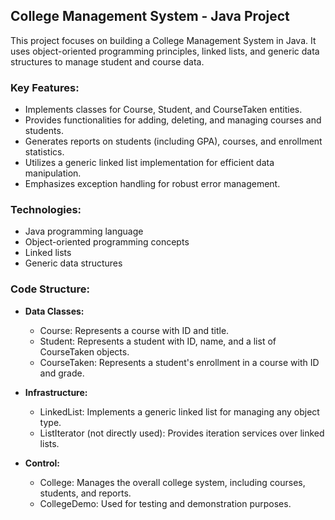 ## College Management System - Java Project

This project focuses on building a College Management System in Java. It uses object-oriented programming principles, linked lists, and generic data structures to manage student and course data.

### Key Features:

- Implements classes for Course, Student, and CourseTaken entities.
- Provides functionalities for adding, deleting, and managing courses and students.
- Generates reports on students (including GPA), courses, and enrollment statistics.
- Utilizes a generic linked list implementation for efficient data manipulation.
- Emphasizes exception handling for robust error management.

### Technologies:

- Java programming language
- Object-oriented programming concepts
- Linked lists
- Generic data structures

###  Code Structure:

- **Data Classes:**
    - Course: Represents a course with ID and title.
    - Student: Represents a student with ID, name, and a list of CourseTaken objects.
    - CourseTaken: Represents a student's enrollment in a course with ID and grade.

- **Infrastructure:**
    - LinkedList: Implements a generic linked list for managing any object type.
    - ListIterator (not directly used): Provides iteration services over linked lists.

- **Control:**
    - College: Manages the overall college system, including courses, students, and reports.
    - CollegeDemo: Used for testing and demonstration purposes.
